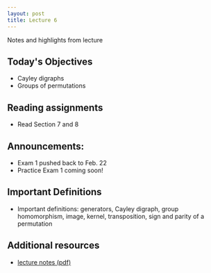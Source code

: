 ```yaml
---
layout: post
title: Lecture 6
---
```


Notes and highlights from lecture

## Today's Objectives

* Cayley digraphs
* Groups of permutations

## Reading assignments

* Read Section 7 and 8

## Announcements:

* Exam 1 pushed back to Feb. 22
* Practice Exam 1 coming soon!

## Important Definitions
* Important definitions: generators, Cayley digraph, group homomorphism, image, kernel, transposition, sign and parity of a permutation

## Additional resources

* <a target="_parent" href="https://wcasper.github.io/math407spring2022/extras/notes/lecture6-2022-02-10.pdf">lecture notes (pdf)</a>


